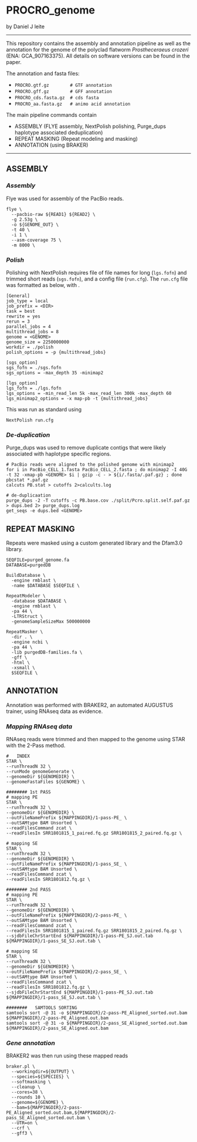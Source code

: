 # PROCRO_genome

by Daniel J leite

_________________________________


This repository contains the assembly and annotation pipeline as well as the annotation for the genome of the polyclad flatworm _Prostheceraeus crozeri_ (ENA: GCA_907163375). All details on software versions can be found in the paper.

The annotation and fasta files:
* ```PROCRO.gtf.gz        # GTF annotation```
* ```PROCRO.gff.gz        # GFF annotation```
* ```PROCRO_cds.fasta.gz  # cds fasta```
* ```PROCRO_aa.fasta.gz   # animo acid annotation```

The main pipeline commands contain
* ASSEMBLY (FLYE assembly, NextPolish polishing, Purge_dups haplotype associated deduplication)
* REPEAT MASKING (Repeat modeling and masking)
* ANNOTATION (using BRAKER)

_________________________________

## ASSEMBLY

### _Assembly_
Flye was used for assembly of the PacBio reads.

```
flye \
  --pacbio-raw ${READ1} ${READ2} \
  -g 2.53g \
  -o ${GENOME_OUT} \
  -t 40 \
  -i 1 \
  --asm-coverage 75 \
  -m 8000 \
```
### _Polish_
Polishing with NextPolish requires file of file names for long (```lgs.fofn```) and trimmed short reads (```sgs.fofn```), and a config file (```run.cfg```). The ```run.cfg``` file was formatted as below, with .

```
[General]
job_type = local
job_prefix = <DIR>
task = best
rewrite = yes
rerun = 3
parallel_jobs = 4
multithread_jobs = 8
genome = <GENOME>
genome_size = 2250000000
workdir = ./polish
polish_options = -p {multithread_jobs}

[sgs_option]
sgs_fofn = ./sgs.fofn
sgs_options = -max_depth 35 -minimap2

[lgs_option]
lgs_fofn = ./lgs.fofn
lgs_options = -min_read_len 5k -max_read_len 300k -max_depth 60
lgs_minimap2_options = -x map-pb -t {multithread_jobs}
```

This was run as standard using

```NextPolish run.cfg```

### _De-duplication_

Purge_dups was used to remove duplicate contigs that were likely associated with haplotype specific regions.

```
# PacBio reads were aligned to the polished genome with minimap2
for i in PacBio_CELL_1.fasta PacBio_CELL_2.fasta ; do minimap2 -I 40G -t 32 -xmap-pb <GENOME> $i | gzip -c - > ${i/.fasta/.paf.gz} ; done
pbcstat *.paf.gz
calcuts PB.stat > cutoffs 2>calcults.log

# de-duplicaation
purge_dups -2 -T cutoffs -c PB.base.cov ./split/Pcro.split.self.paf.gz > dups.bed 2> purge_dups.log
get_seqs -e dups.bed <GENOME>
```




## REPEAT MASKING

Repeats were masked using a custom generated library and the Dfam3.0 library.

```
SEQFILE=purged_genome.fa
DATABASE=purgedDB

BuildDatabase \
  -engine rmblast \
  -name $DATABASE $SEQFILE \
  
RepeatModeler \
  -database $DATABASE \
  -engine rmblast \
  -pa 44 \
  -LTRStruct \
  -genomeSampleSizeMax 500000000

RepeatMasker \
  -dir . \
  -engine ncbi \
  -pa 44 \
  -lib purgedDB-families.fa \
  -gff \
  -html \
  -xsmall \
  $SEQFILE \
```



## ANNOTATION

Annotation was performed with BRAKER2, an automated AUGUSTUS trainer, using RNAseq data as evidence.

### _Mapping RNAseq data_

RNAseq reads were trimmed and then mapped to the genome using STAR with the 2-Pass method.

```
#   INDEX
STAR \
--runThreadN 32 \
--runMode genomeGenerate \
--genomeDir ${GENOMEDIR} \
--genomeFastaFiles ${GENOME} \

######## 1st PASS
# mapping PE
STAR \
--runThreadN 32 \
--genomeDir ${GENOMEDIR} \
--outFileNamePrefix ${MAPPINGDIR}/1-pass-PE_ \
--outSAMtype BAM Unsorted \
--readFilesCommand zcat \
--readFilesIn SRR1801815_1_paired.fq.gz SRR1801815_2_paired.fq.gz \

# mapping SE
STAR \
--runThreadN 32 \
--genomeDir ${GENOMEDIR} \
--outFileNamePrefix ${MAPPINGDIR}/1-pass_SE_ \
--outSAMtype BAM Unsorted \
--readFilesCommand zcat \
--readFilesIn SRR1801812.fq.gz \

######## 2nd PASS
# mapping PE
STAR \
--runThreadN 32 \
--genomeDir ${GENOMEDIR} \
--outFileNamePrefix ${MAPPINGDIR}/2-pass-PE_ \
--outSAMtype BAM Unsorted \
--readFilesCommand zcat \
--readFilesIn SRR1801815_1_paired.fq.gz SRR1801815_2_paired.fq.gz \
--sjdbFileChrStartEnd ${MAPPINGDIR}/1-pass-PE_SJ.out.tab ${MAPPINGDIR}/1-pass_SE_SJ.out.tab \

# mapping SE
STAR \
--runThreadN 32 \
--genomeDir ${GENOMEDIR} \
--outFileNamePrefix ${MAPPINGDIR}/2-pass_SE_ \
--outSAMtype BAM Unsorted \
--readFilesCommand zcat \
--readFilesIn SRR1801812.fq.gz \
--sjdbFileChrStartEnd ${MAPPINGDIR}/1-pass-PE_SJ.out.tab ${MAPPINGDIR}/1-pass_SE_SJ.out.tab \

########   SAMTOOLS SORTING
samtools sort -@ 31 -o ${MAPPINGDIR}/2-pass-PE_Aligned_sorted.out.bam ${MAPPINGDIR}/2-pass-PE_Aligned.out.bam
samtools sort -@ 31 -o ${MAPPINGDIR}/2-pass_SE_Aligned_sorted.out.bam ${MAPPINGDIR}/2-pass_SE_Aligned.out.bam
```

### _Gene annotation_

BRAKER2 was then run using these mapped reads

```
braker.pl \
  --workingdir=${OUTPUT} \
  --species=${SPECIES} \
  --softmasking \
  --cleanup \
  --cores=38 \
  --rounds 10 \
  --genome=${GENOME} \
  --bam=${MAPPINGDIR}/2-pass-PE_Aligned_sorted.out.bam,${MAPPINGDIR}/2-pass_SE_Aligned_sorted.out.bam \
  --UTR=on \
  --crf \
  --gff3 \
```

